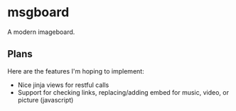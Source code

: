 # msgboard

A modern imageboard.

## Plans

Here are the features I'm hoping to implement:

  * Nice jinja views for restful calls
  * Support for checking links, replacing/adding
    embed for music, video, or picture (javascript)
